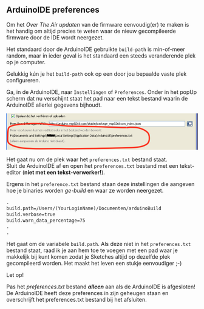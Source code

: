## ArduinoIDE preferences

Om het *Over The Air updaten* van de firmware eenvoudig(er) te
maken is het handig om altijd precies te weten waar de nieuw
gecompileerde firmware door de IDE wordt neergezet.

Het standaard door de ArduinoIDE gebruikte `build-path` is min-of-meer 
random, maar in ieder geval is het standaard een steeds veranderende
plek op je computer.

Gelukkig kún je het `build-path` ook op een door jou bepaalde vaste plek
configureren. 

Ga, in de ArduinoIDE, naar `Instellingen` of `Preferences`.
Onder in het popUp scherm dat nu verschijnt staat het pad naar een tekst 
bestand waarin de ArduinoIDE allerlei gegevens bijhoudt.

![preferences](img/IDE_Preferences_win.png)

Het gaat nu om de plek waar het `preferences.txt` bestand staat.   
Sluit de ArduinoIDE af en open het `preferences.txt` bestand met een
tekst-editor (**niet met een tekst-verwerker!**).

Ergens in het `preference.txt` bestand staan deze instellingen die aangeven
hoe je binaries worden *ge-build* en waar ze worden neergezet.
```
.
build.path=/Users/(YourLoginName)/Documenten/arduinoBuild
build.verbose=true
build.warn_data_percentage=75
.
.
```
Het gaat om de variabele `build.path`. Als deze niet in het `preferences.txt`
bestand staat, raad ik je aan hem toe te voegen met een pad waar je makkelijk
bij kunt komen zodat je Sketches altijd op dezelfde plek gecompileerd worden.
Het maakt het leven een stukje eenvoudiger ;-)

<div class="admonition note">
<p class="admonition-title">Let op!</p>
Pas het <i>preferences.txt</i> bestand <i><b>alleen</b></i> aan als de
ArduinoIDE is afgesloten! De ArduinoIDE heeft deze preferences in zijn
geheugen staan en overschrijft het preferences.txt bestand bij het
afsluiten.
</div>

